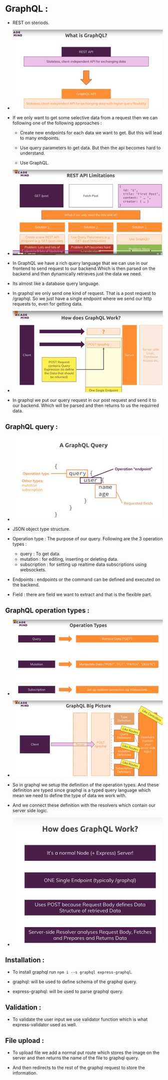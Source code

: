 # GraphQL :

* REST on steriods.

* ![](2022-06-12-14-57-40.png)

* If we only want to get some selective data from a request then we can following one of the following approaches : 

    * Create new endpoints for each data we want to get. But this will lead to many endpoints.

    * Use query parameters to get data. But then the api becomes hard to understand.

    * Use GraphQL.

* ![](2022-06-12-15-04-27.png)

* In GraphQL we have a rich query language that we can use in our frontend to send request to our backend.Which is then parsed on the backend and then dynamically retrieves just the data we need.

* Its almost like a database query language.

* In graphql we only send one kind of request. That is a post request to /graphql. So we just have a single endpoint where we send our http requests to, even for getting data.

* ![](2022-06-12-15-08-47.png)

* In graphql we put our query request in our post request and send it to our backend. Which will be parsed and then returns to us the requirred data.

## GraphQL  query :

* ![](2022-06-12-15-14-22.png)

* JSON object type structure.

* Operation type : The purpose of our query. Following are the 3 operation types :
            
    * query : To get data.
    * mutation : for editing, inserting or deleting data.
    * subscription : for setting up realtime data subscriptions using websockets.

* Endpoints : endpoints or the command can be defined and executed on the backend.

* Field : there are field we want to extract and that is the flexible part.

## GraphQL operation types :

* ![](2022-06-12-15-15-10.png)

* ![](2022-06-12-15-18-21.png)

* So in graphql we setup the definition of the operation types. And these definition are typed since graphql is a typed query language which mean we need to define the type of data we work with.

* And we connect these definition with the resolvers which contain our server side logic.

* ![](2022-06-12-15-39-07.png)

## Installation :

* To install graphql run `npm i --s graphql express-graphql`.

* graphql: will be used to define schema of the graphql query.

* express-graphql: will be used to parse graphql query.

## Validation :

* To validate the user input we use validator function which is what express-validator used as well.

## File upload : 

* To upload file we add a normal put route which stores the image on the server and then returns the name of the file to graphql query.

* And then redirects to the rest of the graphql request to store the information.